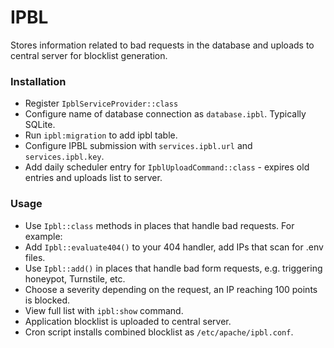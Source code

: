 # IPBL

Stores information related to bad requests in the database and uploads to central server for blocklist generation.

### Installation

* Register `IpblServiceProvider::class`
* Configure name of database connection as `database.ipbl`. Typically SQLite.
* Run `ipbl:migration` to add ipbl table.
* Configure IPBL submission with `services.ipbl.url` and `services.ipbl.key`.
* Add daily scheduler entry for `IpblUploadCommand::class` - expires old entries and uploads list to server.

### Usage

* Use `Ipbl::class` methods in places that handle bad requests. For example:
* Add `Ipbl::evaluate404()` to your 404 handler, add IPs that scan for .env files.
* Use `Ipbl::add()` in places that handle bad form requests, e.g. triggering honeypot, Turnstile, etc.
* Choose a severity depending on the request, an IP reaching 100 points is blocked.
* View full list with `ipbl:show` command.
* Application blocklist is uploaded to central server.
* Cron script installs combined blocklist as `/etc/apache/ipbl.conf`.
